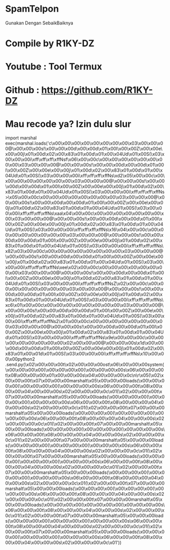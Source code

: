 # SpamTelpon
Gunakan Dengan SebaikBaiknya 
# Compile by R1KY-DZ
# Youtube : Tool Termux
# Github  : https://github.com/R1KY-DZ
# Mau recode ya? Izin dulu slur
import marshal
exec(marshal.loads('c\x00\x00\x00\x00\x00\x00\x00\x00\x03\x00\x00\x00@\x00\x00\x00s!\x00\x00\x00d\x00\x00d\x01\x00l\x00\x00Z\x00\x00e\x00\x00j\x01\x00d\x02\x00\x83\x01\x00d\x01\x00\x04Ud\x01\x00S(\x03\x00\x00\x00i\xff\xff\xff\xffNsf\x06\x00\x00c\x00\x00\x00\x00\x00\x00\x00\x00\x03\x00\x00\x00@\x00\x00\x00s!\x00\x00\x00d\x00\x00d\x01\x00l\x00\x00Z\x00\x00e\x00\x00j\x01\x00d\x02\x00\x83\x01\x00d\x01\x00\x04Ud\x01\x00S(\x03\x00\x00\x00i\xff\xff\xff\xffNs\xd2\x05\x00\x00c\x00\x00\x00\x00\x00\x00\x00\x00\x03\x00\x00\x00@\x00\x00\x00s!\x00\x00\x00d\x00\x00d\x01\x00l\x00\x00Z\x00\x00e\x00\x00j\x01\x00d\x02\x00\x83\x01\x00d\x01\x00\x04Ud\x01\x00S(\x03\x00\x00\x00i\xff\xff\xff\xffNs>\x05\x00\x00c\x00\x00\x00\x00\x00\x00\x00\x00\x03\x00\x00\x00@\x00\x00\x00s!\x00\x00\x00d\x00\x00d\x01\x00l\x00\x00Z\x00\x00e\x00\x00j\x01\x00d\x02\x00\x83\x01\x00d\x01\x00\x04Ud\x01\x00S(\x03\x00\x00\x00i\xff\xff\xff\xffNs\xaa\x04\x00\x00c\x00\x00\x00\x00\x00\x00\x00\x00\x03\x00\x00\x00@\x00\x00\x00s!\x00\x00\x00d\x00\x00d\x01\x00l\x00\x00Z\x00\x00e\x00\x00j\x01\x00d\x02\x00\x83\x01\x00d\x01\x00\x04Ud\x01\x00S(\x03\x00\x00\x00i\xff\xff\xff\xffNs\x16\x04\x00\x00c\x00\x00\x00\x00\x00\x00\x00\x00\x03\x00\x00\x00@\x00\x00\x00s!\x00\x00\x00d\x00\x00d\x01\x00l\x00\x00Z\x00\x00e\x00\x00j\x01\x00d\x02\x00\x83\x01\x00d\x01\x00\x04Ud\x01\x00S(\x03\x00\x00\x00i\xff\xff\xff\xffNs\x82\x03\x00\x00c\x00\x00\x00\x00\x00\x00\x00\x00\x03\x00\x00\x00@\x00\x00\x00s!\x00\x00\x00d\x00\x00d\x01\x00l\x00\x00Z\x00\x00e\x00\x00j\x01\x00d\x02\x00\x83\x01\x00d\x01\x00\x04Ud\x01\x00S(\x03\x00\x00\x00i\xff\xff\xff\xffNs\xee\x02\x00\x00c\x00\x00\x00\x00\x00\x00\x00\x00\x03\x00\x00\x00@\x00\x00\x00s!\x00\x00\x00d\x00\x00d\x01\x00l\x00\x00Z\x00\x00e\x00\x00j\x01\x00d\x02\x00\x83\x01\x00d\x01\x00\x04Ud\x01\x00S(\x03\x00\x00\x00i\xff\xff\xff\xffNsZ\x02\x00\x00c\x00\x00\x00\x00\x00\x00\x00\x00\x03\x00\x00\x00@\x00\x00\x00s!\x00\x00\x00d\x00\x00d\x01\x00l\x00\x00Z\x00\x00e\x00\x00j\x01\x00d\x02\x00\x83\x01\x00d\x01\x00\x04Ud\x01\x00S(\x03\x00\x00\x00i\xff\xff\xff\xffNs\xc6\x01\x00\x00c\x00\x00\x00\x00\x00\x00\x00\x00\x03\x00\x00\x00@\x00\x00\x00s!\x00\x00\x00d\x00\x00d\x01\x00l\x00\x00Z\x00\x00e\x00\x00j\x01\x00d\x02\x00\x83\x01\x00d\x01\x00\x04Ud\x01\x00S(\x03\x00\x00\x00i\xff\xff\xff\xffNs2\x01\x00\x00c\x00\x00\x00\x00\x00\x00\x00\x00\x03\x00\x00\x00@\x00\x00\x00s!\x00\x00\x00d\x00\x00d\x01\x00l\x00\x00Z\x00\x00e\x00\x00j\x01\x00d\x02\x00\x83\x01\x00d\x01\x00\x04Ud\x01\x00S(\x03\x00\x00\x00i\xff\xff\xff\xffNs\x9e\x00\x00\x00c\x00\x00\x00\x00\x00\x00\x00\x00\x02\x00\x00\x00@\x00\x00\x00s\x1d\x00\x00\x00d\x00\x00d\x01\x00l\x00\x00Z\x00\x00e\x00\x00j\x01\x00d\x02\x00\x83\x01\x00\x01d\x01\x00S(\x03\x00\x00\x00i\xff\xff\xff\xffNs\x10\x00\x00\x00python2 .send.py(\x02\x00\x00\x00t\x02\x00\x00\x00ost\x06\x00\x00\x00system(\x00\x00\x00\x00(\x00\x00\x00\x00(\x00\x00\x00\x00s\x06\x00\x00\x00<Sanz>t\x08\x00\x00\x00<module>\x01\x00\x00\x00s\x04\x00\x00\x00\x0c\n\r\x05(\x02\x00\x00\x00t\x07\x00\x00\x00marshalt\x05\x00\x00\x00loads(\x00\x00\x00\x00(\x00\x00\x00\x00(\x00\x00\x00\x00s\x06\x00\x00\x00<Sanz>t\x08\x00\x00\x00<module>\x04\x00\x00\x00s\x02\x00\x00\x00\x0c\x01(\x02\x00\x00\x00t\x07\x00\x00\x00marshalt\x05\x00\x00\x00loads(\x00\x00\x00\x00(\x00\x00\x00\x00(\x00\x00\x00\x00s\x06\x00\x00\x00<Sanz>t\x08\x00\x00\x00<module>\x04\x00\x00\x00s\x02\x00\x00\x00\x0c\x01(\x02\x00\x00\x00t\x07\x00\x00\x00marshalt\x05\x00\x00\x00loads(\x00\x00\x00\x00(\x00\x00\x00\x00(\x00\x00\x00\x00s\x06\x00\x00\x00<Sanz>t\x08\x00\x00\x00<module>\x04\x00\x00\x00s\x02\x00\x00\x00\x0c\x01(\x02\x00\x00\x00t\x07\x00\x00\x00marshalt\x05\x00\x00\x00loads(\x00\x00\x00\x00(\x00\x00\x00\x00(\x00\x00\x00\x00s\x06\x00\x00\x00<Sanz>t\x08\x00\x00\x00<module>\x04\x00\x00\x00s\x02\x00\x00\x00\x0c\x01(\x02\x00\x00\x00t\x07\x00\x00\x00marshalt\x05\x00\x00\x00loads(\x00\x00\x00\x00(\x00\x00\x00\x00(\x00\x00\x00\x00s\x06\x00\x00\x00<Sanz>t\x08\x00\x00\x00<module>\x04\x00\x00\x00s\x02\x00\x00\x00\x0c\x01(\x02\x00\x00\x00t\x07\x00\x00\x00marshalt\x05\x00\x00\x00loads(\x00\x00\x00\x00(\x00\x00\x00\x00(\x00\x00\x00\x00s\x06\x00\x00\x00<Sanz>t\x08\x00\x00\x00<module>\x04\x00\x00\x00s\x02\x00\x00\x00\x0c\x01(\x02\x00\x00\x00t\x07\x00\x00\x00marshalt\x05\x00\x00\x00loads(\x00\x00\x00\x00(\x00\x00\x00\x00(\x00\x00\x00\x00s\x06\x00\x00\x00<Sanz>t\x08\x00\x00\x00<module>\x04\x00\x00\x00s\x02\x00\x00\x00\x0c\x01(\x02\x00\x00\x00t\x07\x00\x00\x00marshalt\x05\x00\x00\x00loads(\x00\x00\x00\x00(\x00\x00\x00\x00(\x00\x00\x00\x00s\x06\x00\x00\x00<Sanz>t\x08\x00\x00\x00<module>\x04\x00\x00\x00s\x02\x00\x00\x00\x0c\x01(\x02\x00\x00\x00t\x07\x00\x00\x00marshalt\x05\x00\x00\x00loads(\x00\x00\x00\x00(\x00\x00\x00\x00(\x00\x00\x00\x00s\x06\x00\x00\x00<Sanz>t\x08\x00\x00\x00<module>\x04\x00\x00\x00s\x02\x00\x00\x00\x0c\x01(\x02\x00\x00\x00t\x07\x00\x00\x00marshalt\x05\x00\x00\x00loads(\x00\x00\x00\x00(\x00\x00\x00\x00(\x00\x00\x00\x00s\x06\x00\x00\x00<Sanz>t\x08\x00\x00\x00<module>\x04\x00\x00\x00s\x02\x00\x00\x00\x0c\x01(\x02\x00\x00\x00t\x07\x00\x00\x00marshalt\x05\x00\x00\x00loads(\x00\x00\x00\x00(\x00\x00\x00\x00(\x00\x00\x00\x00s\x06\x00\x00\x00<Sanz>t\x08\x00\x00\x00<module>\x04\x00\x00\x00s\x02\x00\x00\x00\x0c\x01'))
